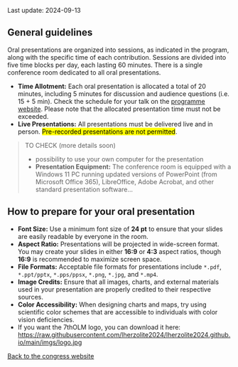 Last update: 2024-09-13

## General guidelines

Oral presentations are organized into sessions, as indicated in the program, along with the specific time of each contribution. Sessions are divided into five time blocks per day, each lasting 60 minutes. There is a single conference room dedicated to all oral presentations.

- **Time Allotment:** Each oral presentation is allocated a total of 20 minutes, including 5 minutes for discussion and audience questions (i.e. 15 + 5 min). Check the schedule for your talk on the [programme website](https://lherzolite2024.github.io/programme/). Please note that the allocated presentation time must not be exceeded.
- **Live Presentations:** All presentations must be delivered live and in person. <mark>Pre-recorded presentations are not permitted</mark>.

> TO CHECK (more details soon)
>
> - possibility to use your own computer for the presentation
> - **Presentation Equipment:** The conference room is equipped with a Windows 11 PC running updated versions of PowerPoint (from Microsoft Office 365), LibreOffice, Adobe Acrobat, and other standard presentation software...

## How to prepare for your oral presentation

- **Font Size:** Use a minimum font size of **24 pt** to ensure that your slides are easily readable by everyone in the room.
- **Aspect Ratio:** Presentations will be projected in wide-screen format. You may create your slides in either **16:9** or **4:3** aspect ratios, though **16:9** is recommended to maximize screen space.
- **File Formats:** Acceptable file formats for presentations include `*.pdf`, `*.ppt/pptx`, `*.pps/ppsx`, `*.png`, `*.jpg`, and `*.mp4`.
- **Image Credits:** Ensure that all images, charts, and external materials used in your presentation are properly credited to their respective sources.
- **Color Accessibility:** When designing charts and maps, try using scientific color schemes that are accessible to individuals with color vision deficiencies.
- If you want the 7thOLM logo, you can download it here: https://raw.githubusercontent.com/lherzolite2024/lherzolite2024.github.io/main/imgs/logo.jpg



[Back to the congress website](https://lherzolite2024.github.io/)
